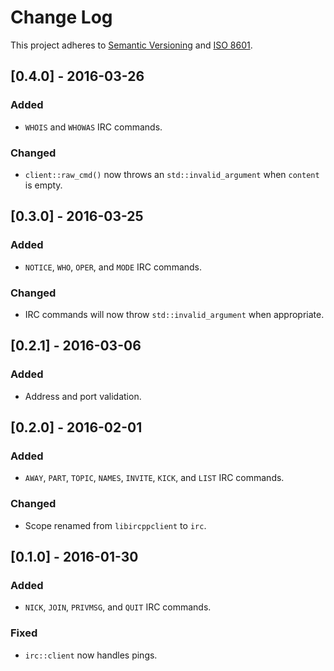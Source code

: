 # Change Log
This project adheres to [Semantic Versioning](http://semver.org/) and [ISO 8601](http://www.iso.org/iso/home/standards/iso8601.htm).

## [0.4.0] - 2016-03-26
### Added
- `WHOIS` and `WHOWAS` IRC commands.

### Changed
- `client::raw_cmd()` now throws an `std::invalid_argument` when `content` is empty.

## [0.3.0] - 2016-03-25
### Added
- `NOTICE`, `WHO`, `OPER`, and `MODE` IRC commands.

### Changed
- IRC commands will now throw `std::invalid_argument` when appropriate.

## [0.2.1] - 2016-03-06
### Added
- Address and port validation.

## [0.2.0] - 2016-02-01
### Added
- `AWAY`, `PART`, `TOPIC`, `NAMES`, `INVITE`, `KICK`, and `LIST` IRC commands.

### Changed
- Scope renamed from `libircppclient` to `irc`.

## [0.1.0] - 2016-01-30
### Added
- `NICK`, `JOIN`, `PRIVMSG`, and `QUIT` IRC commands.

### Fixed
- `irc::client` now handles pings.

